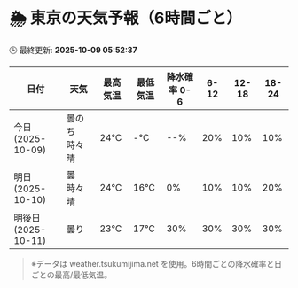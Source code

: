 # 🌦️ 東京の天気予報（6時間ごと）

🕒 最終更新: **2025-10-09 05:52:37**

| 日付 | 天気 | 最高気温 | 最低気温 | 降水確率 0-6 | 6-12 | 12-18 | 18-24 |
|------|------|----------|----------|------------|------|------|------|
| 今日 (2025-10-09) | 曇のち時々晴 | 24℃ | -℃ | --% | 20% | 10% | 10% |
| 明日 (2025-10-10) | 曇時々晴 | 24℃ | 16℃ | 0% | 10% | 10% | 20% |
| 明後日 (2025-10-11) | 曇り | 23℃ | 17℃ | 30% | 30% | 30% | 30% |

> ※データは weather.tsukumijima.net を使用。6時間ごとの降水確率と日ごとの最高/最低気温。